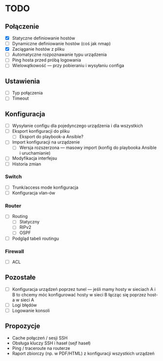 # TODO

## Połączenie

- [x] Statyczne definiowanie hostów
- [ ] Dynamiczne definiowanie hostów (coś jak nmap)
- [x] Zaciąganie hostów z pliku
- [ ] Automatyczne rozpoznawanie typu urządzenia
- [ ] Ping hosta przed próbą logowania
- [ ] Wielowątkowość — przy pobieraniu i wysyłaniu configa

## Ustawienia

- [ ] Typ połączenia
- [ ] Timeout

## Konfiguracja

- [ ] Wysyłanie configu dla pojedynczego urządzenia i dla wszystkich
- [ ] Eksport konfiguracji do pliku
    - [ ] Eksport do playbook-a Ansible?
- [ ] Import konfiguracji na urządzenie
    - [ ] Wersja rozszerzona — masowy import (konfig do playbooka Ansible i uruchamianie)
- [ ] Modyfikacja interfejsu
- [ ] Historia zmian

### Switch

- [ ] Trunk/access mode konfiguracja
- [ ] Konfiguracja vlan-ów

### Router

- [ ] Routing
    - [ ] Statyczny
    - [ ] RIPv2
    - [ ] OSPF
- [ ] Podgląd tabeli routingu

### Firewall

- [ ] ACL

## Pozostałe

- [ ] Konfiguracja urządzeń poprzez tunel — jeśli mamy hosty w sieciach A i B to chcemy móc konfigurować hosty w sieci B
  łącząc się poprzez host-a w sieci A
- [ ] Logi błędów
- [ ] Logowanie konsoli

## Propozycje

- Cache połączeń / sesji SSH
- Obsługa kluczy SSH i haseł (sejf haseł)
- Ping / traceroute na routerze
- Raport zbiorczy (np. w PDF/HTML) z konfiguracji wszystkich urządzeń